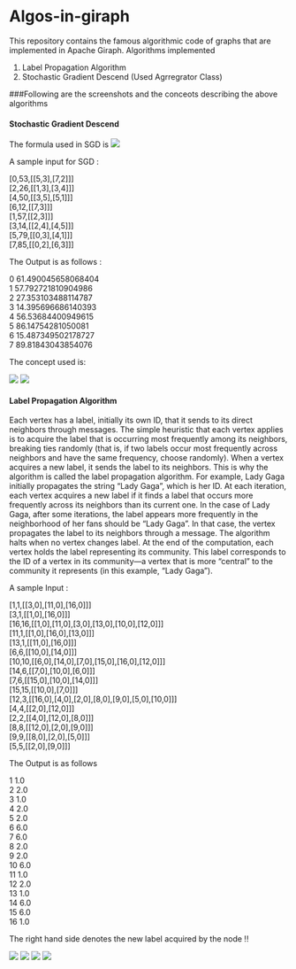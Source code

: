 # Algos-in-giraph
This repository contains the famous algorithmic code of graphs that are implemented in Apache Giraph.
Algorithms implemented

1. Label Propagation Algorithm
2. Stochastic Gradient Descend (Used Agrregrator Class)

###Following are the screenshots and the conceots describing the above algorithms


#### Stochastic Gradient Descend
The formula used in SGD is 
![](https://raw.githubusercontent.com/LakshayNagpal/Algos-in-giraph/master/images/SGD.png)

A sample input for SGD :

[0,53,[[5,3],[7,2]]]<br />
[2,26,[[1,3],[3,4]]]<br />
[4,50,[[3,5],[5,1]]]<br />
[6,12,[[7,3]]]<br />
[1,57,[[2,3]]]<br />
[3,14,[[2,4],[4,5]]]<br />
[5,79,[[0,3],[4,1]]]<br />
[7,85,[[0,2],[6,3]]]<br />

The Output is as follows :

0	61.490045658068404<br />
1	57.792721810904986<br />
2	27.353103488114787<br />
3	14.395696686140393<br />
4	56.53684400949615<br />
5	86.14754281050081<br />
6	15.487349502178727<br />
7	89.81843043854076<br />

The concept used is:

![](https://raw.githubusercontent.com/LakshayNagpal/Algos-in-giraph/master/images/SGD1.png)
![](https://raw.githubusercontent.com/LakshayNagpal/Algos-in-giraph/master/images/SGD2.png)

#### Label Propagation Algorithm

Each vertex has a label, initially its own ID, that it sends to its direct
neighbors through messages. The simple heuristic that each vertex applies is to acquire the label that is
occurring most frequently among its neighbors, breaking ties randomly (that is, if two labels occur most
frequently across neighbors and have the same frequency, choose randomly). When a vertex acquires a new
label, it sends the label to its neighbors. This is why the algorithm is called the label propagation algorithm.
For example, Lady Gaga initially propagates the string “Lady Gaga”, which is her ID. At each iteration, each
vertex acquires a new label if it finds a label that occurs more frequently across its neighbors than its current
one. In the case of Lady Gaga, after some iterations, the label appears more frequently in the neighborhood
of her fans should be “Lady Gaga”. In that case, the vertex propagates the label to its neighbors through a
message. The algorithm halts when no vertex changes label. At the end of the computation, each vertex
holds the label representing its community. This label corresponds to the ID of a vertex in its community—a
vertex that is more “central” to the community it represents (in this example, “Lady Gaga”).

A sample Input :

[1,1,[[3,0],[11,0],[16,0]]]<br />
[3,1,[[1,0],[16,0]]]<br />
[16,16,[[1,0],[11,0],[3,0],[13,0],[10,0],[12,0]]]<br />
[11,1,[[1,0],[16,0],[13,0]]]<br />
[13,1,[[11,0],[16,0]]]<br />
[6,6,[[10,0],[14,0]]]<br />
[10,10,[[6,0],[14,0],[7,0],[15,0],[16,0],[12,0]]]<br />
[14,6,[[7,0],[10,0],[6,0]]]<br />
[7,6,[[15,0],[10,0],[14,0]]]<br />
[15,15,[[10,0],[7,0]]]<br />
[12,3,[[16,0],[4,0],[2,0],[8,0],[9,0],[5,0],[10,0]]]<br />
[4,4,[[2,0],[12,0]]]<br />
[2,2,[[4,0],[12,0],[8,0]]]<br />
[8,8,[[12,0],[2,0],[9,0]]]<br />
[9,9,[[8,0],[2,0],[5,0]]]<br />
[5,5,[[2,0],[9,0]]]<br />

The Output is as follows

1	1.0<br />
2	2.0<br />
3	1.0<br />
4	2.0<br />
5	2.0<br />
6	6.0<br />
7	6.0<br />
8	2.0<br />
9	2.0<br />
10	6.0<br />
11	1.0<br />
12	2.0<br />
13	1.0<br />
14	6.0<br />
15	6.0<br />
16	1.0<br />

The right hand side denotes the new label acquired by the node !!

![](https://raw.githubusercontent.com/LakshayNagpal/Algos-in-giraph/master/images/LPA1.png)
![](https://raw.githubusercontent.com/LakshayNagpal/Algos-in-giraph/master/images/LPA2.png)
![](https://raw.githubusercontent.com/LakshayNagpal/Algos-in-giraph/master/images/LPA3.png)
![](https://raw.githubusercontent.com/LakshayNagpal/Algos-in-giraph/master/images/LPA4.png)
